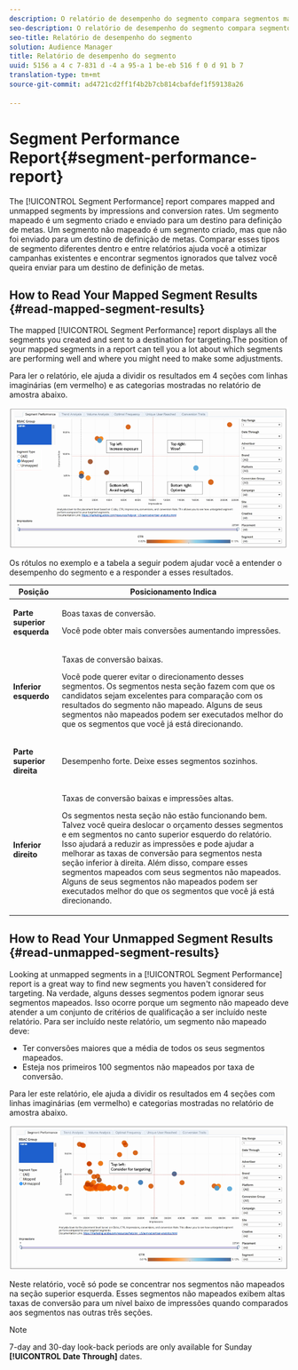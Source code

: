 ```yaml
---
description: O relatório de desempenho do segmento compara segmentos mapeados e não mapeados por impressões e taxas de conversão. Um segmento mapeado é um segmento criado e enviado para um destino para definição de metas. Um segmento não mapeado é um segmento criado, mas que não foi enviado para um destino de definição de metas. Comparar esses tipos de segmento diferentes dentro e entre relatórios ajuda você a otimizar campanhas existentes e encontrar segmentos ignorados que talvez você queira enviar para um destino de definição de metas.
seo-description: O relatório de desempenho do segmento compara segmentos mapeados e não mapeados por impressões e taxas de conversão. Um segmento mapeado é um segmento criado e enviado para um destino para definição de metas. Um segmento não mapeado é um segmento criado, mas que não foi enviado para um destino de definição de metas. Comparar esses tipos de segmento diferentes dentro e entre relatórios ajuda você a otimizar campanhas existentes e encontrar segmentos ignorados que talvez você queira enviar para um destino de definição de metas.
seo-title: Relatório de desempenho do segmento
solution: Audience Manager
title: Relatório de desempenho do segmento
uuid: 5156 a 4 c 7-831 d -4 a 95-a 1 be-eb 516 f 0 d 91 b 7
translation-type: tm+mt
source-git-commit: ad4721cd2ff1f4b2b7cb814cbafdef1f59138a26

---
```



# Segment Performance Report{#segment-performance-report}

The [!UICONTROL Segment Performance] report compares mapped and unmapped segments by impressions and conversion rates. Um segmento mapeado é um segmento criado e enviado para um destino para definição de metas. Um segmento não mapeado é um segmento criado, mas que não foi enviado para um destino de definição de metas. Comparar esses tipos de segmento diferentes dentro e entre relatórios ajuda você a otimizar campanhas existentes e encontrar segmentos ignorados que talvez você queira enviar para um destino de definição de metas.

## How to Read Your Mapped Segment Results {#read-mapped-segment-results}

The mapped [!UICONTROL Segment Performance] report displays all the segments you created and sent to a destination for targeting.The position of your mapped segments in a report can tell you a lot about which segments are performing well and where you might need to make some adjustments.

Para ler o relatório, ele ajuda a dividir os resultados em 4 seções com linhas imaginárias (em vermelho) e as categorias mostradas no relatório de amostra abaixo.

![](assets/mapped-segment-performance.png)

Os rótulos no exemplo e a tabela a seguir podem ajudar você a entender o desempenho do segmento e a responder a esses resultados.

<table id="table_A29253B30DFA4CD7B3B7C320DE0BDEA4"> 
 <thead> 
  <tr> 
   <th colname="col1" class="entry"> Posição </th> 
   <th colname="col2" class="entry"> Posicionamento Indica </th> 
  </tr> 
 </thead>
 <tbody> 
  <tr> 
   <td colname="col1"> <p> <b>Parte superior esquerda</b> </p> </td> 
   <td colname="col2"> <p>Boas taxas de conversão. </p> <p>Você pode obter mais conversões aumentando impressões. </p> </td> 
  </tr> 
  <tr> 
   <td colname="col1"> <p> <b>Inferior esquerdo</b> </p> </td> 
   <td colname="col2"> <p>Taxas de conversão baixas. </p> <p>Você pode querer evitar o direcionamento desses segmentos. Os segmentos nesta seção fazem com que os candidatos sejam excelentes para comparação com os resultados do segmento não mapeado. Alguns de seus segmentos não mapeados podem ser executados melhor do que os segmentos que você já está direcionando. </p> </td> 
  </tr> 
  <tr> 
   <td colname="col1"> <p> <b>Parte superior direita</b> </p> </td> 
   <td colname="col2"> <p>Desempenho forte. Deixe esses segmentos sozinhos. </p> </td> 
  </tr> 
  <tr> 
   <td colname="col1"> <p> <b>Inferior direito</b> </p> </td> 
   <td colname="col2"> <p>Taxas de conversão baixas e impressões altas. </p> <p>Os segmentos nesta seção não estão funcionando bem. Talvez você queira deslocar o orçamento desses segmentos e em segmentos no canto superior esquerdo do relatório. Isso ajudará a reduzir as impressões e pode ajudar a melhorar as taxas de conversão para segmentos nesta seção inferior à direita. Além disso, compare esses segmentos mapeados com seus segmentos não mapeados. Alguns de seus segmentos não mapeados podem ser executados melhor do que os segmentos que você já está direcionando. </p> </td> 
  </tr> 
 </tbody> 
</table>

## How to Read Your Unmapped Segment Results {#read-unmapped-segment-results}

Looking at unmapped segments in a [!UICONTROL Segment Performance] report is a great way to find new segments you haven&#39;t considered for targeting. Na verdade, alguns desses segmentos podem ignorar seus segmentos mapeados. Isso ocorre porque um segmento não mapeado deve atender a um conjunto de critérios de qualificação a ser incluído neste relatório. Para ser incluído neste relatório, um segmento não mapeado deve:

* Ter conversões maiores que a média de todos os seus segmentos mapeados.
* Esteja nos primeiros 100 segmentos não mapeados por taxa de conversão.

Para ler este relatório, ele ajuda a dividir os resultados em 4 seções com linhas imaginárias (em vermelho) e categorias mostradas no relatório de amostra abaixo.

![](assets/unmapped-segment-performance.png)

Neste relatório, você só pode se concentrar nos segmentos não mapeados na seção superior esquerda. Esses segmentos não mapeados exibem altas taxas de conversão para um nível baixo de impressões quando comparados aos segmentos nas outras três seções.

>[!NOTE]
>
>7-day and 30-day look-back periods are only available for Sunday **[!UICONTROL Date Through]** dates.
